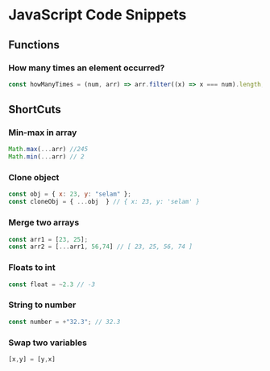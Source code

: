 # JavaScript Code Snippets

## Functions

### How many times an element occurred?

```js
const howManyTimes = (num, arr) => arr.filter((x) => x === num).length;
```

## ShortCuts

### Min-max in array

```js
Math.max(...arr) //245
Math.min(...arr) // 2
```

### Clone object

```js
const obj = { x: 23, y: "selam" };
const cloneObj = { ...obj  } // { x: 23, y: 'selam' }
```

### Merge two arrays

```js
const arr1 = [23, 25];
const arr2 = [...arr1, 56,74] // [ 23, 25, 56, 74 ]
```

### Floats to int

```js
const float = ~2.3 // -3
```

### String to number

```js
const number = +"32.3"; // 32.3
```

### Swap two variables

```js
[x,y] = [y,x]
```
